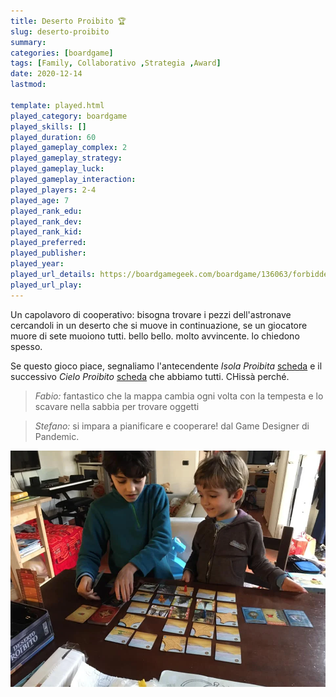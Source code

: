 ```yaml
---
title: Deserto Proibito 🏆
slug: deserto-proibito
summary: 
categories: [boardgame]
tags: [Family, Collaborativo ,Strategia ,Award]
date: 2020-12-14
lastmod: 

template: played.html
played_category: boardgame
played_skills: []
played_duration: 60
played_gameplay_complex: 2
played_gameplay_strategy: 
played_gameplay_luck: 
played_gameplay_interaction: 
played_players: 2-4
played_age: 7
played_rank_edu: 
played_rank_dev: 
played_rank_kid: 
played_preferred: 
played_publisher: 
played_year: 
played_url_details: https://boardgamegeek.com/boardgame/136063/forbidden-desert
played_url_play: 
---
```


Un capolavoro di cooperativo: bisogna trovare i pezzi dell'astronave cercandoli in un deserto che si muove in continuazione, se un giocatore muore di sete muoiono tutti. bello bello. molto avvincente. lo chiedono spesso.

Se questo gioco piace, segnaliamo l'antecendente *Isola Proibita* [scheda](https://boardgamegeek.com/boardgame/65244/forbidden-island) e il successivo *Cielo Proibito* [scheda](https://boardgamegeek.com/boardgame/245271/forbidden-sky) che abbiamo tutti. CHissà perché.

> *Fabio:*
> fantastico che la mappa cambia ogni volta con la tempesta e lo scavare nella sabbia per trovare oggetti

> *Stefano:*
> si impara a pianificare e cooperare! dal Game Designer di Pandemic.

![](img/deserto_proibito.webp)

